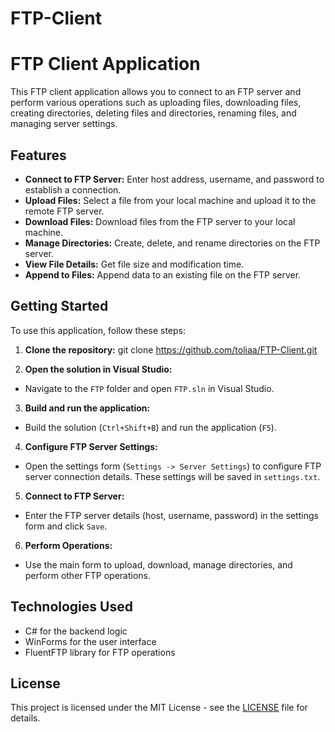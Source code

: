 # FTP-Client
# FTP Client Application

This FTP client application allows you to connect to an FTP server and perform various operations such as uploading files, downloading files, creating directories, deleting files and directories, renaming files, and managing server settings.

## Features

- **Connect to FTP Server:** Enter host address, username, and password to establish a connection.
- **Upload Files:** Select a file from your local machine and upload it to the remote FTP server.
- **Download Files:** Download files from the FTP server to your local machine.
- **Manage Directories:** Create, delete, and rename directories on the FTP server.
- **View File Details:** Get file size and modification time.
- **Append to Files:** Append data to an existing file on the FTP server.

## Getting Started

To use this application, follow these steps:

1. **Clone the repository:**
   git clone https://github.com/toliaa/FTP-Client.git

2. **Open the solution in Visual Studio:**
- Navigate to the `FTP` folder and open `FTP.sln` in Visual Studio.

3. **Build and run the application:**
- Build the solution (`Ctrl+Shift+B`) and run the application (`F5`).

4. **Configure FTP Server Settings:**
- Open the settings form (`Settings -> Server Settings`) to configure FTP server connection details. These settings will be saved in `settings.txt`.

5. **Connect to FTP Server:**
- Enter the FTP server details (host, username, password) in the settings form and click `Save`.

6. **Perform Operations:**
- Use the main form to upload, download, manage directories, and perform other FTP operations.


## Technologies Used

- C# for the backend logic
- WinForms for the user interface
- FluentFTP library for FTP operations

## License

This project is licensed under the MIT License - see the [LICENSE](LICENSE) file for details.

   
